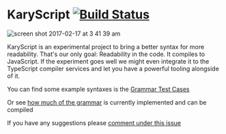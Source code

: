 
# KaryScript [![Build Status](https://travis-ci.org/karyfoundation/karyscript.svg?branch=master)](https://travis-ci.org/karyfoundation/karyscript)

![screen shot 2017-02-17 at 3 41 39 am](https://cloud.githubusercontent.com/assets/2157285/23047119/10573536-f4c3-11e6-8afb-8fbdf511068f.png)

KaryScript is an experimental project to bring a better syntax for more readability. That's our only goal: Readability in the code. It compiles to JavaScript. If the experiment goes well we might even integrate it to the TypeScript compiler services and let you have a powerful tooling alongside of it.

You can find some example syntaxes is the [Grammar Test Cases](https://github.com/karyfoundation/karyscript/blob/master/tests/grammar/cases.txt)

Or see [how much of the grammar](https://github.com/karyfoundation/karyscript/blob/master/tests/codes/test.kk) is currently implemented and can be compiled

If you have any suggestions please [comment under this issue](https://github.com/karyfoundation/karyscript/issues/1)
